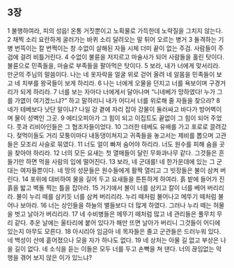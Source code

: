 ## 3장
1 불행하여라, 피의 성읍! 온통 거짓뿐이고 노획물로 가득한데 노략질을 그치지 않는다.
2 채찍 소리 요란하게 굴러가는 바퀴 소리 달려오는 말 튀어 오르는 병거
3 돌격하는 기병 번뜩이는 칼 번쩍이는 창 수없이 살해된 자들 시체 더미 끝이 없는 주검. 사람들이 주검에 걸려 비틀거린다.
4 수없이 불륜을 저지르고 마술사가 되어 사람들을 홀린 탓이다. 불륜으로 민족들을, 마술로 부족들을 팔아먹은 탓이다.
5 보라, 내가 너에게 맞서리라. 만군의 주님의 말씀이다. 나는 네 옷자락을 얼굴 위로 걷어 올려 네 알몸을 민족들이 보고 네 치부를 왕국들이 보게 하리라.
6 나는 너에게 오물을 던지고 너를 욕보이며 구경거리가 되게 하리라.
7 너를 보는 자마다 너에게서 달아나며 “니네베가 망하였다! 누가 그를 가엾이 여기겠느냐?” 하고 말하리니 내가 어디서 너를 위로해 줄 자들을 찾으랴?
8 네가 테베보다 낫단 말이냐? 나일 강 곁에 자리 잡아 강물이 둘러싸고 바다가 방어벽이며 물이 성벽인 그곳.
9 에티오피아가 그 힘이 되고 이집트도 끝없이 그 힘이 되어 주었다. 풋과 리비아인들은 그 협조자들이었다.
10 그러한 테베도 유배를 가고 포로로 끌려갔다. 젖먹이들도 거리 모퉁이마다 내동댕이쳐지고 귀족들을 놓고서는 제비를 뽑으며 고관들은 모조리 사슬로 묶였다.
11 너도 얼이 빠져 숨어야 하리라. 너도 원수를 피해 숨을 곳을 찾아야 하리라.
12 너의 모든 요새는 첫 열매들이 달린 무화과나무 같다. 그것들은 흔들기만 하면 먹을 사람의 입에 떨어진다.
13 보라, 네 군대를! 네 한가운데에 있는 그 군대는 여자들뿐이다. 네 땅의 성문들은 원수들에게 활짝 열리고 그 빗장들은 불이 삼켜 버린다.
14 포위에 대비하여 물을 길어 두고 요새들을 튼튼하게 하여라. 흙 밭에 들어가 진흙을 밟고 벽돌 찍는 틀을 잡아라.
15 거기에서 불이 너를 삼키고 칼이 너를 베어 버리리라. 불이 누리 떼를 삼키듯 너를 삼켜 버리리라. 누리 떼처럼 불어나고 메뚜기 떼처럼 불어나 보아라.
16 너는 상인들을 하늘의 별들보다 더 많게 하였다. 그러나 누리 떼는 허물을 벗고 날아가 버리리라.
17 네 수비병들은 메뚜기 떼처럼 많고 네 관리들은 풀무치 무리 같다. 추운 날에는 울타리에 붙어 있다가 해만 뜨면 날아가 버리니 그것들이 어디에 있는지 아무도 모른다.
18 아시리아 임금아 네 목자들은 졸고 군관들은 드러누워 있다. 네 백성이 산에 흩어졌으나 모을 자가 하나도 없다.
19 네 상처는 아물 길 없고 부상은 나을 길이 없다. 네 소식을 듣는 이들은 모두 너를 두고 손뼉을 쳐 댄다. 너의 끊임없는 악행을 겪어 보지 않은 이가 있느냐?
